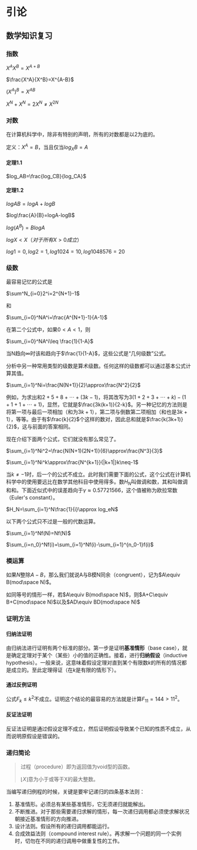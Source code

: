 # 引论

## 数学知识复习

### 指数

$X^AX^B=X^{A+B}$

$\frac{X^A}{X^B}=X^{A-B}$

$(X^A)^B=X^{AB}$

$X^N+X^N=2X^N\neq X^{2N}$

### 对数

在计算机科学中，除非有特别的声明，所有的对数都是以2为底的。

定义：$X^A=B$，当且仅当$log_XB=A$

#### 定理1.1

$log_AB=\frac{log_CB}{log_CA}$

#### 定理1.2

$logAB=logA+logB$

$log\frac{A}{B}=logA-logB$

$log(A^B)=BlogA$

$logX<X（对于所有X>0成立）$

$log1=0,log2=1,log1024=10,log1048576=20$

### 级数

最容易记忆的公式是

$\sum^N_{i=0}2^i=2^{N+1}-1$

和

$\sum_{i=0}^NA^i=\frac{A^{N+1}-1}{A-1}$

在第二个公式中，如果$0<A<1$，则

$\sum_{i=0}^NA^i\leq \frac{1}{1-A}$

当N趋向$\infty$时该和趋向于$\frac{1}{1-A}$，这些公式是“几何级数”公式。

分析中另一种常用类型的级数是算术级数。任何这样的级数都可以通过基本公式计算其值。

$\sum_{i=1}^Ni=\frac{N(N+1)}{2}\approx\frac{N^2}{2}$

例如，为求出和$2+5+8+\cdots +(3k-1)$，将其改写为$3(1+2+3+\cdots+k)-(1+1+1+\cdots +1)$，显然，它就是$\frac{3k(k+1)}{2-k}$。另一种记忆的方法则是将第一项与最后一项相加（和为$3k+1$），第二项与倒数第二项相加（和也是$3k+1$），等等。由于有$\frac{k}{2}$个这样的数对，因此总和就是$\frac{k(3k+1)}{2}$，这与前面的答案相同。

现在介绍下面两个公式，它们就没有那么常见了。

$\sum_{i=1}^Ni^2=\frac{N(N+1)(2N+1)}{6}\approx\frac{N^3}{3}$

$\sum_{i=1}^Ni^k\approx\frac{N^{k+1}}{|k+1|}k\neq-1$

当$k\neq-1$时，后一个的公式不成立。此时我们需要下面的公式，这个公式在计算机科学中的使用要远比在数学其他科目中使用得多。数$H_N$叫做调和数，其和叫做调和和。下面近似式中的误差趋向于$\gamma\approx0.57721566$，这个值被称为欧拉常数（Euler's constant）。

$H_N=\sum_{i=1}^N\frac{1}{i}\approx log_eN$

以下两个公式只不过是一般的代数运算。

$\sum_{i=1}^Nf(N)=Nf(N)$

$\sum_{i=n_0}^Nf(i)=\sum_{i=1}^Nf(i)-\sum_{i=1}^{n_0-1}f(i)$

### 模运算

如果$N$整除$A-B$，那么我们就说A与B模N同余（congruent），记为$A\equiv B(mod\space N)$。

如同等号的情形一样，若$A\equiv B(mod\space N)$，则$A+C\equiv B+C(mod\space N)$以及$AD\equiv BD(mod\space N)$

### 证明方法

#### 归纳法证明

由归纳法进行证明有两个标准的部分。第一步是证明**基准情形**（base case），就是确定定理对于某个（某些）小的值的正确性。接着，进行**归纳假设**（inductive hypothesis）。一般来说，这意味着假设定理对直到某个有限数$k$的所有的情况都是成立的。至此定理得证（在$k$是有限的情形下）。

#### 通过反例证明

公式$F_k\leq k^2$不成立。证明这个结论的最容易的方法就是计算$F_{11}=144>11^2$。

#### 反证法证明

反证法证明是通过假设定理不成立，然后证明假设导致某个已知的性质不成立，从而说明原假设是错误的。

### 递归简论

> 过程（procedure）即为返回值为void型的函数。
>
> $\left \lfloor X \right \rfloor$意为小于或等于X的最大整数。

当编写递归例程的时候，关键是要牢记递归的四条基本法则：

1. 基准情形。必须总有某些基准情形，它无须递归就能解出。
2. 不断推进。对于那些需要递归求解的情形，每一次递归调用都必须使求解状况朝接近基准情形的方向推进。
3. 设计法则。假设所有的递归调用都能运行。
4. 合成效益法则（compound interest rule）。再求解一个问题的同一个实例时，切勿在不同的递归调用中做重复性的工作。

